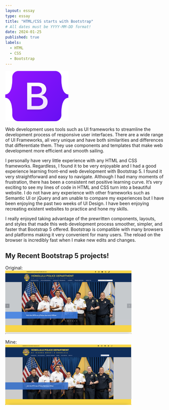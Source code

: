 ```yaml
---
layout: essay
type: essay
title: "HTML/CSS starts with Bootstrap"
# All dates must be YYYY-MM-DD format!
date: 2024-01-25
published: true
labels:
  - HTML
  - CSS
  - Bootstrap
---
```


<img width="200px" class="rounded float-start pe-4" src="../img/Bootstrap_logo.svg.png">


Web development uses tools such as UI frameworks to streamline the development process of responsive user interfaces. There are a wide range of UI Frameworks, all very unique and have both similarities and differences that differentiate them. They use components and templates that make web development more efficient and smooth sailing. 


I personally have very little experience with any HTML and CSS frameworks. Regardless, I found it to be very enjoyable and I had a good experience learning front-end web development with Bootstrap 5. I found it very straightforward and easy to navigate. Although I had many moments of frustration, there has been a consistent net positive learning curve. It’s very exciting to see my lines of code in HTML and CSS turn into a beautiful website. I do not have any experience with other frameworks such as Semantic UI or jQuery and am unable to compare my experiences but I have been enjoying the past two weeks of UI Design. I have been enjoying recreating existent websites to practice and hone my skills. 

I really enjoyed taking advantage of the prewritten components, layouts, and styles that made this web development process smoother, simpler, and faster that Bootstrap 5 offered. Bootstrap is compatible with many browsers and platforms making it very convenient for many users. The reload on the browser is incredibly fast when I make new edits and changes. 


## My Recent Bootstrap 5 projects!

Original: <br>
<img width="400px" class="rounded float-start pe-4" src="../img/Original%20HPD.png"><br>

Mine: <br>
<img width="400px" class="rounded float-start pe-4" src="../img/My%20HPD.png"><br>



